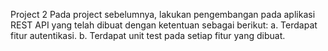 Project 2
Pada project sebelumnya, lakukan pengembangan pada aplikasi REST API yang telah dibuat dengan ketentuan sebagai berikut:
a. Terdapat fitur autentikasi.
b. Terdapat unit test pada setiap fitur yang dibuat.